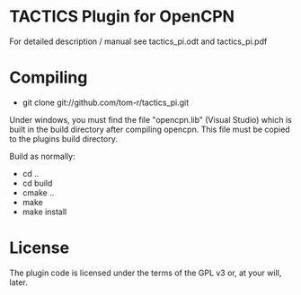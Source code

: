 TACTICS Plugin for OpenCPN
==============================

For detailed description / manual see tactics_pi.odt and tactics_pi.pdf

Compiling
=========

* git clone git://github.com/tom-r/tactics_pi.git

Under windows, you must find the file "opencpn.lib" (Visual Studio)  which is built in the build directory after compiling opencpn. 
This file must be copied to the plugins build directory.



Build as normally:

* cd ..
* cd build
* cmake ..
* make
* make install


License
=======
The plugin code is licensed under the terms of the GPL v3 or, at your will, later.

